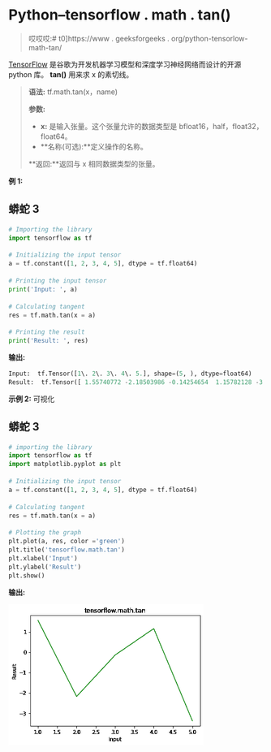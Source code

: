 # Python–tensorflow . math . tan()

> 哎哎哎:# t0]https://www . geeksforgeeks . org/python-tensorlow-math-tan/

[TensorFlow](https://www.geeksforgeeks.org/introduction-to-tensorflow/) 是谷歌为开发机器学习模型和深度学习神经网络而设计的开源 python 库。
**tan()** 用来求 x 的素切线。

> **语法:** tf.math.tan(x，name)
> 
> **参数:**
> 
> *   **x:** 是输入张量。这个张量允许的数据类型是 bfloat16，half，float32，float64。
> *   **名称(可选):**定义操作的名称。
>     
> 
> **返回:**返回与 x 相同数据类型的张量。

**例 1:**

## 蟒蛇 3

```py
# Importing the library
import tensorflow as tf

# Initializing the input tensor
a = tf.constant([1, 2, 3, 4, 5], dtype = tf.float64)

# Printing the input tensor
print('Input: ', a)

# Calculating tangent
res = tf.math.tan(x = a)

# Printing the result
print('Result: ', res)
```

**输出:**

```py
Input:  tf.Tensor([1\. 2\. 3\. 4\. 5.], shape=(5, ), dtype=float64)
Result:  tf.Tensor([ 1.55740772 -2.18503986 -0.14254654  1.15782128 -3.38051501], shape=(5, ), dtype=float64)

```

**示例 2:** 可视化

## 蟒蛇 3

```py
# importing the library
import tensorflow as tf
import matplotlib.pyplot as plt

# Initializing the input tensor
a = tf.constant([1, 2, 3, 4, 5], dtype = tf.float64)

# Calculating tangent
res = tf.math.tan(x = a)

# Plotting the graph
plt.plot(a, res, color ='green')
plt.title('tensorflow.math.tan')
plt.xlabel('Input')
plt.ylabel('Result')
plt.show()
```

**输出:**

![](img/2b066406c1f1b30637b142c9a9ef3d8f.png)